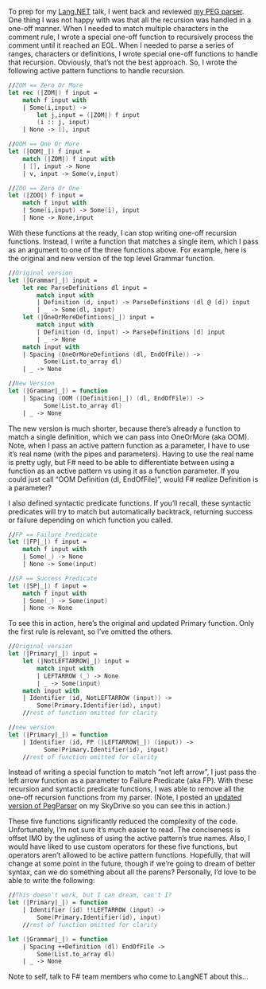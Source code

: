 To prep for my [Lang.NET](http://www.langnetsymposium.com/) talk, I went
back and reviewed [my PEG
parser](http://devhawk.net/2007/12/10/practical-parsing-in-f/). One
thing I was not happy with was that all the recursion was handled in a
one-off manner. When I needed to match multiple characters in the
comment rule, I wrote a special one-off function to recursively process
the comment until it reached an EOL. When I needed to parse a series of
ranges, characters or definitions, I wrote special one-off functions to
handle that recursion. Obviously, that’s not the best approach. So, I
wrote the following active pattern functions to handle recursion.

``` fsharp
//ZOM == Zero Or More
let rec (|ZOM|) f input =
    match f input with
    | Some(i,input) ->
        let j,input = (|ZOM|) f input
        (i :: j, input)
    | None -> [], input

//OOM == One Or More
let (|OOM|_|) f input =
    match (|ZOM|) f input with
    | [], input -> None
    | v, input -> Some(v,input)

//ZOO == Zero Or One
let (|ZOO|) f input =
    match f input with
    | Some(i,input) -> Some(i), input
    | None -> None,input
```

With these functions at the ready, I can stop writing one-off recursion
functions. Instead, I write a function that matches a single item, which
I pass as an argument to one of the three functions above. For example,
here is the original and new version of the top level Grammar function.

``` fsharp
//Original version
let (|Grammar|_|) input =
    let rec ParseDefinitions dl input =
        match input with
        | Definition (d, input) -> ParseDefinitions (dl @ [d]) input
        | _ -> Some(dl, input)
    let (|OneOrMoreDefintions|_|) input =
        match input with
        | Definition (d, input) -> ParseDefinitions [d] input
        | _ -> None
    match input with
    | Spacing (OneOrMoreDefintions (dl, EndOfFile)) ->
          Some(List.to_array dl)
    | _ -> None

//New Version
let (|Grammar|_|) = function
    | Spacing (OOM (|Definition|_|) (dl, EndOfFile)) ->
          Some(List.to_array dl)
    | _ -> None
```

The new version is much shorter, because there’s already a function to
match a single definition, which we can pass into OneOrMore (aka OOM).
Note, when I pass an active pattern function as a parameter, I have to
use it’s real name (with the pipes and parameters). Having to use the
real name is pretty ugly, but F\# need to be able to differentiate
between using a function as an active pattern vs using it as a function
parameter. If you could just call “OOM Definition (dl, EndOfFile)”,
would F\# realize Definition is a parameter?

I also defined syntactic predicate functions. If you’ll recall, these
syntactic predicates will try to match but automatically backtrack,
returning success or failure depending on which function you called.

``` fsharp
//FP == Failure Predicate
let (|FP|_|) f input =
    match f input with
    | Some(_) -> None
    | None -> Some(input)

//SP == Success Predicate
let (|SP|_|) f input =
    match f input with
    | Some(_) -> Some(input)
    | None -> None
```

To see this in action, here’s the original and updated Primary function.
Only the first rule is relevant, so I’ve omitted the others.

``` fsharp
//Original version
let (|Primary|_|) input =
    let (|NotLEFTARROW|_|) input =
        match input with
        | LEFTARROW (_) -> None
        | _ -> Some(input)
    match input with
    | Identifier (id, NotLEFTARROW (input)) ->
        Some(Primary.Identifier(id), input)
    //rest of function omitted for clarity

//new version
let (|Primary|_|) = function
    | Identifier (id, FP (|LEFTARROW|_|) (input)) ->
          Some(Primary.Identifier(id), input)
    //rest of function omitted for clarity
```

Instead of writing a special function to match “not left arrow”, I just
pass the left arrow function as a parameter to Failure Predicate (aka
FP). With these recursion and syntactic predicate functions, I was able
to remove all the one-off recursion functions from my parser. (Note, I
posted an [updated version of
PegParser](http://cid-0d9bc809858885a4.skydrive.live.com/self.aspx/DevHawk%20Content/Projects/Practical%20Parsing%20in%20F|3/F|3%20PegParser%20|52008-01-29|6.zip)
on my SkyDrive so you can see this in action.)

These five functions significantly reduced the complexity of the code.
Unfortunately, I’m not sure it’s much easier to read. The conciseness is
offset IMO by the ugliness of using the active pattern’s true names.
Also, I would have liked to use custom operators for these five
functions, but operators aren’t allowed to be active pattern functions.
Hopefully, that will change at some point in the future, though if we’re
going to dream of better syntax, can we do something about all the
parens? Personally, I’d love to be able to write the following:

``` fsharp
//This doesn't work, but I can dream, can't I?
let (|Primary|_|) = function
    | Identifier (id) !!LEFTARROW (input) ->
        Some(Primary.Identifier(id), input)
    //rest of function omitted for clarity

let (|Grammar|_|) = function
    | Spacing ++Definition (dl) EndOfFile ->
        Some(List.to_array dl)
    | _ -> None
```

Note to self, talk to F\# team members who come to LangNET about this…
